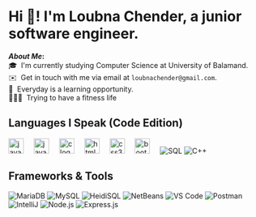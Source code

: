 
</div>
<div>
  <h1>
    Hi 👋! I'm Loubna Chender, a junior software engineer.
  </h1>
</div>


<b>*About Me*:</b> \
  🎓 &nbsp;I'm currently studying Computer Science at University of Balamand.\
  ✉️ &nbsp;Get in touch with me via email at ```loubnachender@gmail.com```.\
  🌱 &nbsp;Everyday is a learning opportunity.\
  🏃🏻‍♀️  &nbsp;Trying to have a fitness life


 <h2>Languages I Speak (Code Edition)</h2>
<div align="left">
 
  <img src="https://cdn.jsdelivr.net/gh/devicons/devicon/icons/java/java-original.svg" height="30" alt="java logo"  />
  <img width="12" />
  <img src="https://cdn.jsdelivr.net/gh/devicons/devicon/icons/javascript/javascript-original.svg" height="30" alt="javascript logo"  />
  <img width="12" />
  <img src="https://cdn.jsdelivr.net/gh/devicons/devicon/icons/c/c-original.svg" height="30" alt="c logo"  />
  <img width="12" />
  <img src="https://cdn.jsdelivr.net/gh/devicons/devicon/icons/html5/html5-original.svg" height="30" alt="html5 logo"  />
  <img width="12" />
  <img src="https://cdn.jsdelivr.net/gh/devicons/devicon/icons/css3/css3-original.svg" height="30" alt="css3 logo"  />
  <img width="12" />
  <img src="https://cdn.jsdelivr.net/gh/devicons/devicon/icons/bootstrap/bootstrap-original.svg" height="30" alt="bootstrap logo"  />
  <img width="12" />
   <img src="https://img.shields.io/badge/SQL-4479A1?style=for-the-badge&logo=sql&logoColor=white" alt="SQL"/>
    <img src="https://img.shields.io/badge/C++-00599C?style=for-the-badge&logo=c%2B%2B&logoColor=white" alt="C++"/>
</div>

 <h2>Frameworks & Tools</h2>
  <img src="https://img.shields.io/badge/MariaDB-003545?style=for-the-badge&logo=mariadb&logoColor=white" alt="MariaDB"/>
  <img src="https://img.shields.io/badge/MySQL-4479A1?style=for-the-badge&logo=mysql&logoColor=white" alt="MySQL"/>
  <img src="https://img.shields.io/badge/HeidiSQL-1D5C5C?style=for-the-badge&logo=heidisql&logoColor=white" alt="HeidiSQL"/>
  <img src="https://img.shields.io/badge/NetBeans-00556A?style=for-the-badge&logo=netbeans&logoColor=white" alt="NetBeans"/>
  <img src="https://img.shields.io/badge/VS_Code-007ACC?style=for-the-badge&logo=visual-studio-code&logoColor=white" alt="VS Code"/>
  <img src="https://img.shields.io/badge/Postman-FF6C37?style=for-the-badge&logo=postman&logoColor=white" alt="Postman"/>
  <img src="https://img.shields.io/badge/IntelliJ_IDEA-000000?style=for-the-badge&logo=intellij-idea&logoColor=white" alt="IntelliJ"/>
  <img src="https://img.shields.io/badge/Node.js-339933?style=for-the-badge&logo=node.js&logoColor=white" alt="Node.js"/>
  <img src="https://img.shields.io/badge/Express.js-000000?style=for-the-badge&logo=express&logoColor=white" alt="Express.js"/>
